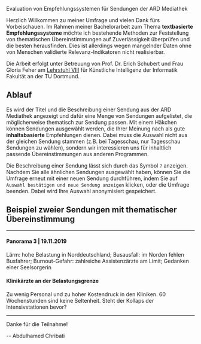 Evaluation von Empfehlungssystemen für Sendungen der ARD Mediathek

Herzlich Willkommen zu meiner Umfrage und vielen Dank fürs Vorbeischauen. Im Rahmen meiner Bachelorarbeit 
zum Thema **textbasierte Empfehlungssysteme** möchte ich 
bestehende Methoden zur Feststellung von thematischen Übereinstimmungen auf Zuverlässigkeit überprüfen und die besten herausfinden.
Dies ist allerdings wegen mangelnder Daten ohne von Menschen validierte Relevanz-Indikatoren nicht realisierbar.

Die Arbeit erfolgt unter Betreuung von Prof. Dr. Erich Schubert und Frau Gloria Feher am [Lehrstuhl VIII](https://www-ai.cs.tu-dortmund.de/index.html)
für Künstliche Intelligenz der Informatik Fakultät an der TU Dortmund.

## Ablauf 
Es wird der Titel und die Beschreibung einer Sendung aus der ARD Mediathek angezeigt und dafür 
eine Menge von Sendungen aufgelistet, die möglicherweise thematisch zur Sendung passen. Mit einem Häkchen können Sendungen 
ausgewählt werden, die Ihrer Meinung nach als gute **inhaltsbasierte** Empfehlungen dienen. Dabei muss die Auswahl nicht aus der gleichen Sendung stammen 
(z.B. bei Tagesschau, nur Tagesschau Sendungen zu wählen), sondern wir interessieren uns für inhaltlich passende Übereinstimmungen aus anderen Programmen.

Die Beschreibung einer Sendung lässt sich durch das Symbol `?` anzeigen.
Nachdem Sie alle ähnlichen Sendungen ausgewählt haben, können Sie die Umfrage erneut mit einer neuen Sendung durchführen, 
indem Sie auf `Auswahl bestätigen und neue Sendung anzeigen` klicken, oder die Umfrage beenden. Dabei wird Ihre Auswahl anonymisiert gespeichert.

## Beispiel zweier Sendungen mit thematischer Übereinstimmung 


---

#### Panorama 3 | 19.11.2019 
Lärm: hohe Belastung in Norddeutschland; Busausfall: im Norden fehlen Busfahrer; Burnout-Gefahr: zahlreiche Assistenzärzte am Limit; Gedanken einer Seelsorgerin
#### Klinikärzte an der Belastungsgrenze 
Zu wenig Personal und zu hoher Kostendruck in den Kliniken. 60 Wochenstunden sind keine Seltenheit. Steht der Kollaps der Intensivstationen bevor?

---

Danke für die Teilnahme!

-- Abdulhamed Chribati 
